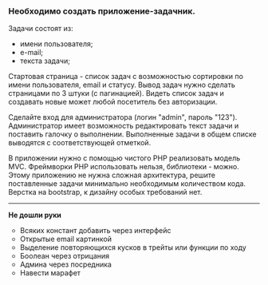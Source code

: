 <h3>Необходимо создать приложение-задачник.</h3>
Задачи состоят из:
<ul>
<li>имени пользователя;</li>
<li>е-mail;</li>
<li>текста задачи;</li>
</ul>
<p>
Стартовая страница - список задач с возможностью сортировки по имени пользователя, email и статусу. Вывод задач нужно сделать страницами по 3 штуки (с пагинацией). Видеть список задач и создавать новые может любой посетитель без авторизации.
</p>
<p>
Сделайте вход для администратора (логин "admin", пароль "123"). Администратор имеет возможность редактировать текст задачи и поставить галочку о выполнении. Выполненные задачи в общем списке выводятся с соответствующей отметкой.
</p>
<p>
В приложении нужно с помощью чистого PHP реализовать модель MVC. Фреймворки PHP использовать нельзя, библиотеки - можно. Этому приложению не нужна сложная архитектура, решите поставленные задачи минимально необходимым количеством кода. Верстка на bootstrap, к дизайну особых требований нет.
</p>
<hr>
<b>Не дошли руки</b>
<ul type="circle">
<li>Всяких констант добавить через интерфейс</li>
<li>Открытые email картинкой</li>
<li>Выделение повторяющихся кусков в трейты или функции по ходу</li>
<li>Боолеан через отрицания</li>
<li>Админа через посредника</li>
<li>Навести марафет</li>
</ul>
